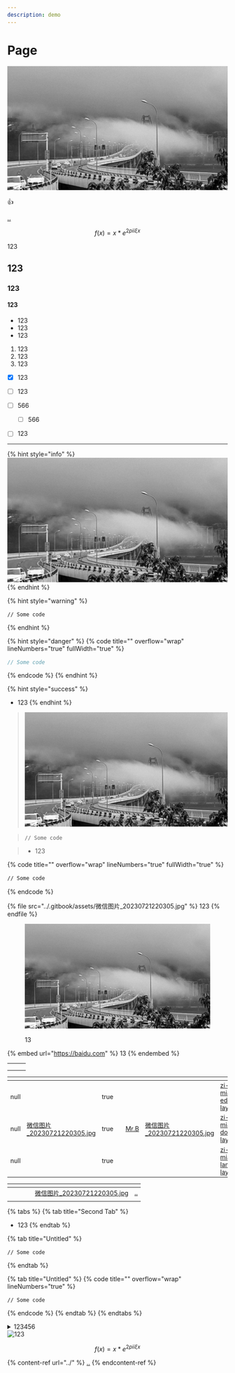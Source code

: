 ```yaml
---
description: demo
---
```


# Page

![](../.gitbook/assets/微信图片\_20230721220305.jpg)

:thumbsup:

[..](../ "mention")

$$f(x) = x * e^{2 pi i \xi x}$$

123

## 123

### 123

#### 123

* 123
* 123
* 123



1. 123
2. 123
3. 123

* [x] 123
* [ ] 123
* [ ] 566
  * [ ] 566
* [ ] 123



***

{% hint style="info" %}
<img src="../.gitbook/assets/微信图片_20230721220305.jpg" alt="" data-size="original">
{% endhint %}

{% hint style="warning" %}
```
// Some code
```
{% endhint %}

{% hint style="danger" %}
{% code title="" overflow="wrap" lineNumbers="true" fullWidth="true" %}
```javascript
// Some code
```
{% endcode %}
{% endhint %}

{% hint style="success" %}
* 123
{% endhint %}

> <img src="../.gitbook/assets/微信图片_20230721220305.jpg" alt="" data-size="original">

> ```
> // Some code
> ```

> * 123

{% code title="" overflow="wrap" lineNumbers="true" fullWidth="true" %}
```html
// Some code
```
{% endcode %}

{% file src="../.gitbook/assets/微信图片_20230721220305.jpg" %}
123
{% endfile %}

<figure><img src="../.gitbook/assets/微信图片_20230721220305.jpg" alt="123"><figcaption><p>13</p></figcaption></figure>

{% embed url="https://baidu.com" %}
13
{% endembed %}

|   |   |   |
| - | - | - |
|   |   |   |
|   |   |   |
|   |   |   |

<table><thead><tr><th data-type="number"></th><th width="342" data-type="files"></th><th data-type="checkbox"></th><th data-type="select"></th><th width="145" data-type="users" data-multiple></th><th width="284" data-type="files"></th><th width="161" data-type="content-ref"></th><th data-type="rating" data-max="5"></th></tr></thead><tbody><tr><td>null</td><td></td><td>true</td><td></td><td></td><td></td><td><a href="zi-ye-mian-editorial-layout.md">zi-ye-mian-editorial-layout.md</a></td><td>4</td></tr><tr><td>null</td><td><a href="../.gitbook/assets/微信图片_20230721220305.jpg">微信图片_20230721220305.jpg</a></td><td>true</td><td></td><td><a href="http://127.0.0.1:5000/u/57137dc67727e110007fa994">Mr.B</a></td><td><a href="../.gitbook/assets/微信图片_20230721220305.jpg">微信图片_20230721220305.jpg</a></td><td><a href="zi-ye-mian-doc-layout.md">zi-ye-mian-doc-layout.md</a></td><td>2</td></tr><tr><td>null</td><td></td><td>true</td><td></td><td></td><td></td><td><a href="zi-ye-mian-landing-layout.md">zi-ye-mian-landing-layout.md</a></td><td>5</td></tr></tbody></table>

<table data-view="cards"><thead><tr><th></th><th></th><th></th><th></th><th data-hidden data-card-cover data-type="files"></th><th data-hidden data-card-target data-type="content-ref"></th></tr></thead><tbody><tr><td></td><td></td><td></td><td></td><td><a href="../.gitbook/assets/微信图片_20230721220305.jpg">微信图片_20230721220305.jpg</a></td><td><a href="../">..</a></td></tr><tr><td></td><td></td><td></td><td></td><td></td><td></td></tr></tbody></table>

{% tabs %}
{% tab title="Second Tab" %}
* 123
{% endtab %}

{% tab title="Untitled" %}
```markup
// Some code
```
{% endtab %}

{% tab title="Untitled" %}
{% code title="" overflow="wrap" lineNumbers="true" %}
```xml
// Some code
```
{% endcode %}
{% endtab %}
{% endtabs %}

<details>

<summary>123456</summary>

123456789

</details>

<img alt="123" class="gitbook-drawing">

$$
f(x) = x * e^{2 pi i \xi x}
$$

{% content-ref url="../" %}
[..](../)
{% endcontent-ref %}

